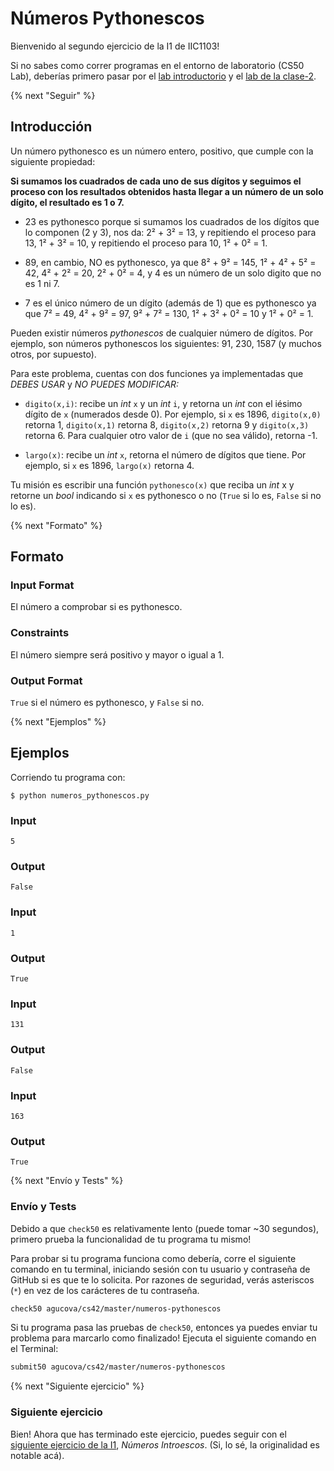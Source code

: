 # Números Pythonescos

Bienvenido al segundo ejercicio de la I1 de IIC1103!

Si no sabes como correr programas en el entorno de laboratorio (CS50 Lab), deberías primero pasar por el [lab introductorio](https://lab.cs50.io/agucova/labs-cs42/master/hola/) y el [lab de la clase-2]((https://lab.cs50.io/agucova/labs-cs42/master/clase-2/)).

{% next "Seguir" %}

## Introducción

Un número pythonesco es un número entero, positivo, que cumple con la siguiente propiedad:

**Si sumamos los cuadrados de cada uno de sus dígitos y seguimos el proceso con los resultados obtenidos hasta llegar a un número de un solo dígito, el resultado es 1 o 7.**

- 23 es pythonesco porque si sumamos los cuadrados de los dígitos que lo componen (2 y 3), nos da: 2² + 3² = 13, y repitiendo el proceso para 13, 1² + 3² = 10, y repitiendo el proceso para 10, 1² + 0² = 1.

- 89, en cambio, NO es pythonesco, ya que 8² + 9² = 145, 1² + 4² + 5² = 42, 4² + 2² = 20, 2² + 0² = 4, y 4 es un número de un solo digito que no es 1 ni 7.

- 7 es el único número de un dígito (además de 1) que es pythonesco ya que 7² = 49, 4² + 9² = 97, 9² + 7² = 130, 1² + 3² + 0² = 10 y 1² + 0² = 1.

Pueden existir números *pythonescos* de cualquier número de dígitos. Por ejemplo, son números pythonescos los siguientes: 91, 230, 1587 (y muchos otros, por supuesto).

Para este problema, cuentas con dos funciones ya implementadas que *DEBES USAR* y *NO PUEDES MODIFICAR:*

- `digito(x,i)`: recibe un *int* `x` y un *int* `i`, y retorna un *int* con el iésimo dígito de `x` (numerados desde 0). Por ejemplo, si `x` es 1896, `digito(x,0)` retorna 1, `digito(x,1)` retorna 8, `digito(x,2)` retorna 9 y `digito(x,3)` retorna 6. Para cualquier otro valor de `i` (que no sea válido), retorna -1.

- `largo(x)`: recibe un *int* `x`, retorna el número de dígitos que tiene. Por ejemplo, si `x` es 1896, `largo(x)` retorna 4.

Tu misión es escribir una función `pythonesco(x)` que reciba un *int* x y retorne un *bool* indicando si `x` es pythonesco o no (`True` si lo es, `False` si no lo es).

{% next "Formato" %}

## Formato

### Input Format

El número a comprobar si es pythonesco.

### Constraints

El número siempre será positivo y mayor o igual a 1.

### Output Format

`True` si el número es pythonesco, y `False` si no.

{% next "Ejemplos" %}

## Ejemplos

Corriendo tu programa con:
```shell
$ python numeros_pythonescos.py
```

### Input

```
5
```

### Output

```
False
```

### Input

```
1
```
### Output

```
True
```

### Input

```
131
```
### Output

```
False
```

### Input

```
163
```
### Output

```
True
```

{% next "Envío y Tests" %}

### Envío y Tests

Debido a que `check50` es relativamente lento (puede tomar ~30 segundos), primero prueba la funcionalidad de tu programa tu mismo!

Para probar si tu programa funciona como debería, corre el siguiente comando en tu terminal, iniciando sesión con tu usuario y contraseña de GitHub si es que te lo solicita. Por razones de seguridad, verás asteriscos (`*`) en vez de los carácteres de tu contraseña.

```bash
check50 agucova/cs42/master/numeros-pythonescos
```

Si tu programa pasa las pruebas de `check50`, entonces ya puedes enviar tu problema para marcarlo como finalizado! Ejecuta el siguiente comando en el Terminal:

```bash
submit50 agucova/cs42/master/numeros-pythonescos
```

{% next "Siguiente ejercicio" %}

### Siguiente ejercicio

Bien! Ahora que has terminado este ejercicio, puedes seguir con el [siguiente ejercicio de la I1](https://lab.cs50.io/agucova/labs-cs42/master/numeros-introescos/), *Números Introescos*. (Si, lo sé, la originalidad es notable acá).